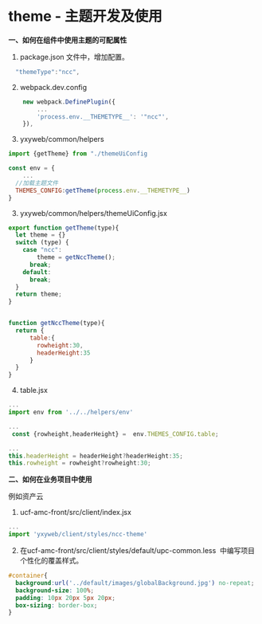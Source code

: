 # theme - 主题开发及使用

**一、如何在组件中使用主题的可配属性**

1. package.json 文件中，增加配置。

```javascript
  "themeType":"ncc",
```

2. webpack.dev.config

```javascript
    new webpack.DefinePlugin({
		...
        'process.env.__THEMETYPE__': '"ncc"',
    }),

```


3. yxyweb/common/helpers
```javascript
import {getTheme} from "./themeUiConfig

const env = {  
	...
  //加载主题文件
  THEMES_CONFIG:getTheme(process.env.__THEMETYPE__)
}
```


3. yxyweb/common/helpers/themeUiConfig.jsx

```javascript
export function getTheme(type){
  let theme = {}
  switch (type) {
    case "ncc":
        theme = getNccTheme();
      break;
    default:
      break;
  }
  return theme;
}


function getNccTheme(type){
  return {
      table:{
        rowheight:30,
        headerHeight:35
      }
  }
}
```

4. table.jsx

```javascript
...
import env from '../../helpers/env'

...
 const {rowheight,headerHeight} =  env.THEMES_CONFIG.table;

...
this.headerHeight = headerHeight?headerHeight:35;
this.rowheight = rowheight?rowheight:30;

```

**二、如何在业务项目中使用**

例如资产云

1. ucf-amc-front/src/client/index.jsx

```javascript
...
import 'yxyweb/client/styles/ncc-theme'

```

2. 在ucf-amc-front/src/client/styles/default/upc-common.less  中编写项目个性化的覆盖样式。
```css
#container{
  background:url('../default/images/globalBackground.jpg') no-repeat;
  background-size: 100%;
  padding: 10px 20px 5px 20px;
  box-sizing: border-box;
}
```

